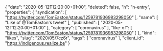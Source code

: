{
  "date": "2020-05-12T12:20:00+01:00",
  "deleted": false,
  "h": "h-entry",
  "properties": {
    "syndication": [
      "https://twitter.com/TomEaston/status/1259781936983298050"
    ],
    "name": [
      "Like of @TomEaston's tweet"
    ],
    "published": [
      "2020-05-12T12:20:00+01:00"
    ],
    "category": [
      "coronavirus"
    ],
    "like-of": [
      "https://twitter.com/TomEaston/status/1259781936983298050"
    ]
  },
  "kind": "likes",
  "slug": "2020/05/7cz6r",
  "tags": [
    "coronavirus"
  ],
  "client_id": "https://indigenous.realize.be"
}
